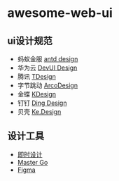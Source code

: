 # awesome-web-ui

## ui设计规范
- 蚂蚁金服 [antd design](https://ant.design/docs/spec/transition-cn)
- 华为云 [DevUI Design](https://devui.design/Home)
- 腾讯 [TDesign](https://tdesign.tencent.com)
- 字节跳动 [ArcoDesign](https://arco.design)
- 金蝶 [KDesign](https://www.kingdee.design)
- 钉钉 [Ding Design](https://standard.dingtalk.com)
- 贝壳 [Ke.Design](https://design.ke.com)

## 设计工具
- [即时设计](js.design.com)
- [Master Go](www.mastergo.com)
- [Figma](www.figma.com)
